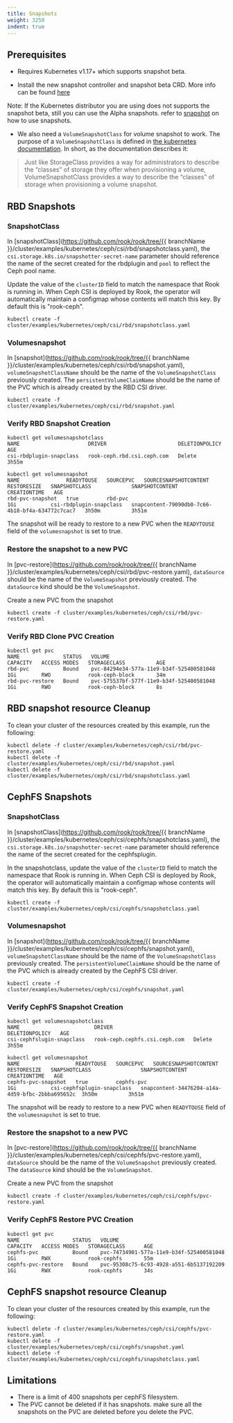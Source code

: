 ```yaml
---
title: Snapshots
weight: 3250
indent: true
---
```


## Prerequisites

* Requires Kubernetes v1.17+ which supports snapshot beta.

* Install the new snapshot controller and snapshot beta CRD. More info can be found
[here](https://github.com/kubernetes-csi/external-snapshotter/tree/v2.1.1#usage)

Note: If the Kubernetes distributor you are using does not supports the snapshot beta,
still you can use the Alpha snapshots. refer to
[snapshot](https://github.com/rook/rook/blob/release-1.3/Documentation/ceph-csi-drivers.md#rbd-snapshots)
on how to use snapshots.

* We also need a `VolumeSnapshotClass` for volume snapshot to work. The purpose of a `VolumeSnapshotClass` is
defined in [the kubernetes
documentation](https://kubernetes.io/docs/concepts/storage/volume-snapshot-classes/).
In short, as the documentation describes it:

> Just like StorageClass provides a way for administrators to describe the
> “classes” of storage they offer when provisioning a volume,
> VolumeSnapshotClass provides a way to describe the “classes” of storage when
> provisioning a volume snapshot.


## RBD Snapshots

### SnapshotClass

In [snapshotClass](https://github.com/rook/rook/tree/{{ branchName }}/cluster/examples/kubernetes/ceph/csi/rbd/snapshotclass.yaml),
the `csi.storage.k8s.io/snapshotter-secret-name` parameter should reference the
name of the secret created for the rbdplugin and `pool` to reflect the Ceph pool name.

Update the value of the `clusterID` field to match the namespace that Rook is
running in. When Ceph CSI is deployed by Rook, the operator will automatically
maintain a configmap whose contents will match this key. By default this is
"rook-ceph".

```console
kubectl create -f cluster/examples/kubernetes/ceph/csi/rbd/snapshotclass.yaml
```

### Volumesnapshot

In [snapshot](https://github.com/rook/rook/tree/{{ branchName }}/cluster/examples/kubernetes/ceph/csi/rbd/snapshot.yaml),
`volumeSnapshotClassName` should be the name of the `VolumeSnapshotClass`
previously created. The `persistentVolumeClaimName` should be the name of the
PVC which is already created by the RBD CSI driver.

```console
kubectl create -f cluster/examples/kubernetes/ceph/csi/rbd/snapshot.yaml
```

### Verify RBD Snapshot Creation

```console
kubectl get volumesnapshotclass
NAME                      DRIVER                       DELETIONPOLICY   AGE
csi-rbdplugin-snapclass   rook-ceph.rbd.csi.ceph.com   Delete           3h55m

kubectl get volumesnapshot
NAME               READYTOUSE   SOURCEPVC   SOURCESNAPSHOTCONTENT   RESTORESIZE   SNAPSHOTCLASS             SNAPSHOTCONTENT                                    CREATIONTIME   AGE
rbd-pvc-snapshot   true         rbd-pvc                             1Gi           csi-rbdplugin-snapclass   snapcontent-79090db0-7c66-4b18-bf4a-634772c7cac7   3h50m          3h51m
```

The snapshot will be ready to restore to a new PVC when the `READYTOUSE` field of the
`volumesnapshot` is set to true.

### Restore the snapshot to a new PVC

In
[pvc-restore](https://github.com/rook/rook/tree/{{ branchName }}/cluster/examples/kubernetes/ceph/csi/rbd/pvc-restore.yaml),
`dataSource` should be the name of the `VolumeSnapshot` previously
created. The `dataSource` kind should be the `VolumeSnapshot`.

Create a new PVC from the snapshot

```console
kubectl create -f cluster/examples/kubernetes/ceph/csi/rbd/pvc-restore.yaml
```

### Verify RBD Clone PVC Creation

```console
kubectl get pvc
NAME              STATUS   VOLUME                                     CAPACITY   ACCESS MODES   STORAGECLASS          AGE
rbd-pvc           Bound    pvc-84294e34-577a-11e9-b34f-525400581048   1Gi        RWO            rook-ceph-block       34m
rbd-pvc-restore   Bound    pvc-575537bf-577f-11e9-b34f-525400581048   1Gi        RWO            rook-ceph-block       8s
```

## RBD snapshot resource Cleanup

To clean your cluster of the resources created by this example, run the following:

```console
kubectl delete -f cluster/examples/kubernetes/ceph/csi/rbd/pvc-restore.yaml
kubectl delete -f cluster/examples/kubernetes/ceph/csi/rbd/snapshot.yaml
kubectl delete -f cluster/examples/kubernetes/ceph/csi/rbd/snapshotclass.yaml
```

## CephFS Snapshots

### SnapshotClass

In [snapshotClass](https://github.com/rook/rook/tree/{{ branchName }}/cluster/examples/kubernetes/ceph/csi/cephfs/snapshotclass.yaml),
the `csi.storage.k8s.io/snapshotter-secret-name` parameter should reference the
name of the secret created for the cephfsplugin.

In the snapshotclass, update the value of the `clusterID` field to match the namespace that Rook is
running in. When Ceph CSI is deployed by Rook, the operator will automatically
maintain a configmap whose contents will match this key. By default this is
"rook-ceph".


```console
kubectl create -f cluster/examples/kubernetes/ceph/csi/cephfs/snapshotclass.yaml
```

### Volumesnapshot

In [snapshot](https://github.com/rook/rook/tree/{{ branchName }}/cluster/examples/kubernetes/ceph/csi/cephfs/snapshot.yaml),
`volumeSnapshotClassName` should be the name of the `VolumeSnapshotClass`
previously created. The `persistentVolumeClaimName` should be the name of the
PVC which is already created by the CephFS CSI driver.

```console
kubectl create -f cluster/examples/kubernetes/ceph/csi/cephfs/snapshot.yaml
```

### Verify CephFS Snapshot Creation

```console
kubectl get volumesnapshotclass
NAME                        DRIVER                          DELETIONPOLICY   AGE
csi-cephfslugin-snapclass   rook-ceph.cephfs.csi.ceph.com   Delete           3h55m

kubectl get volumesnapshot
NAME                  READYTOUSE   SOURCEPVC   SOURCESNAPSHOTCONTENT  RESTORESIZE   SNAPSHOTCLASS                SNAPSHOTCONTENT                                   CREATIONTIME   AGE
cephfs-pvc-snapshot   true         cephfs-pvc                         1Gi           csi-cephfsplugin-snapclass   snapcontent-34476204-a14a-4d59-bfbc-2bbba695652c  3h50m          3h51m
```

The snapshot will be ready to restore to a new PVC when `READYTOUSE` field of the
`volumesnapshot` is set to true.

### Restore the snapshot to a new PVC

In
[pvc-restore](https://github.com/rook/rook/tree/{{ branchName }}/cluster/examples/kubernetes/ceph/csi/cephfs/pvc-restore.yaml),
`dataSource` should be the name of the `VolumeSnapshot` previously
created. The `dataSource` kind should be the `VolumeSnapshot`.

Create a new PVC from the snapshot

```console
kubectl create -f cluster/examples/kubernetes/ceph/csi/cephfs/pvc-restore.yaml
```

### Verify CephFS Restore PVC Creation

```console
kubectl get pvc
NAME                 STATUS   VOLUME                                     CAPACITY   ACCESS MODES   STORAGECLASS      AGE
cephfs-pvc           Bound    pvc-74734901-577a-11e9-b34f-525400581048   1Gi        RWX            rook-cephfs       55m
cephfs-pvc-restore   Bound    pvc-95308c75-6c93-4928-a551-6b5137192209   1Gi        RWX            rook-cephfs       34s
```

## CephFS snapshot resource Cleanup

To clean your cluster of the resources created by this example, run the following:

```console
kubectl delete -f cluster/examples/kubernetes/ceph/csi/cephfs/pvc-restore.yaml
kubectl delete -f cluster/examples/kubernetes/ceph/csi/cephfs/snapshot.yaml
kubectl delete -f cluster/examples/kubernetes/ceph/csi/cephfs/snapshotclass.yaml
```

## Limitations

* There is a limit of 400 snapshots per cephFS filesystem.
* The PVC cannot be deleted if it has snapshots. make sure all the snapshots on the PVC are deleted before you delete the PVC.
